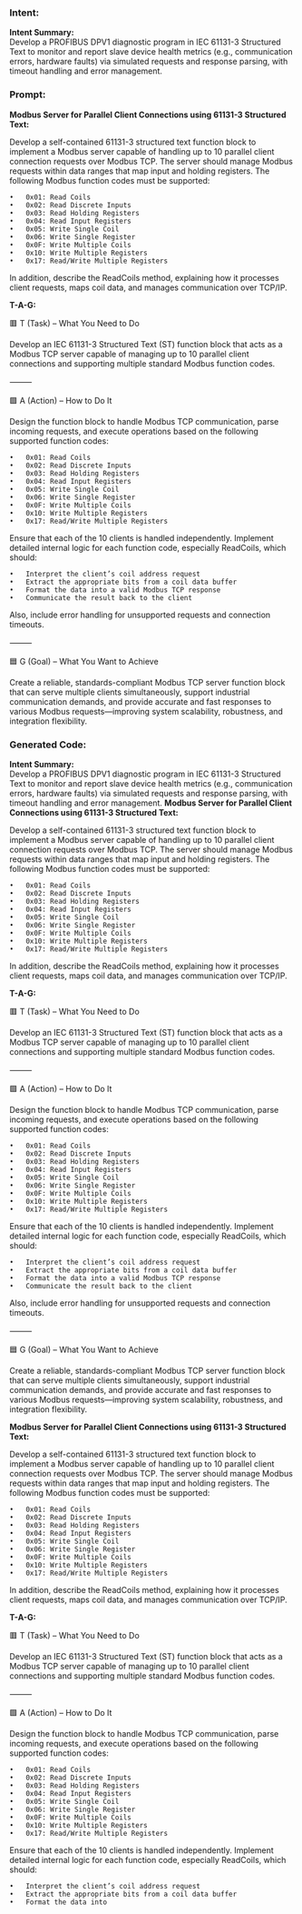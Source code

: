 ### Intent:
**Intent Summary:**  
Develop a PROFIBUS DPV1 diagnostic program in IEC 61131-3 Structured Text to monitor and report slave device health metrics (e.g., communication errors, hardware faults) via simulated requests and response parsing, with timeout handling and error management.

### Prompt:
**Modbus Server for Parallel Client Connections using 61131-3 Structured Text:**

Develop a self-contained 61131-3 structured text function block to implement a Modbus server capable of handling up to 10 parallel client connection requests over Modbus TCP. The server should manage Modbus requests within data ranges that map input and holding registers. The following Modbus function codes must be supported:

	•	0x01: Read Coils
	•	0x02: Read Discrete Inputs
	•	0x03: Read Holding Registers
	•	0x04: Read Input Registers
	•	0x05: Write Single Coil
	•	0x06: Write Single Register
	•	0x0F: Write Multiple Coils
	•	0x10: Write Multiple Registers
	•	0x17: Read/Write Multiple Registers

In addition, describe the ReadCoils method, explaining how it processes client requests, maps coil data, and manages communication over TCP/IP.

**T-A-G:**

🟥 T (Task) – What You Need to Do

Develop an IEC 61131-3 Structured Text (ST) function block that acts as a Modbus TCP server capable of managing up to 10 parallel client connections and supporting multiple standard Modbus function codes.

⸻

🟩 A (Action) – How to Do It

Design the function block to handle Modbus TCP communication, parse incoming requests, and execute operations based on the following supported function codes:

	•	0x01: Read Coils
	•	0x02: Read Discrete Inputs
	•	0x03: Read Holding Registers
	•	0x04: Read Input Registers
	•	0x05: Write Single Coil
	•	0x06: Write Single Register
	•	0x0F: Write Multiple Coils
	•	0x10: Write Multiple Registers
	•	0x17: Read/Write Multiple Registers

Ensure that each of the 10 clients is handled independently. Implement detailed internal logic for each function code, especially ReadCoils, which should:

	•	Interpret the client’s coil address request
	•	Extract the appropriate bits from a coil data buffer
	•	Format the data into a valid Modbus TCP response
	•	Communicate the result back to the client
 
Also, include error handling for unsupported requests and connection timeouts.

⸻

🟦 G (Goal) – What You Want to Achieve

Create a reliable, standards-compliant Modbus TCP server function block that can serve multiple clients simultaneously, support industrial communication demands, and provide accurate and fast responses to various Modbus requests—improving system scalability, robustness, and integration flexibility.

### Generated Code:
**Intent Summary:**  
Develop a PROFIBUS DPV1 diagnostic program in IEC 61131-3 Structured Text to monitor and report slave device health metrics (e.g., communication errors, hardware faults) via simulated requests and response parsing, with timeout handling and error management.
**Modbus Server for Parallel Client Connections using 61131-3 Structured Text:**

Develop a self-contained 61131-3 structured text function block to implement a Modbus server capable of handling up to 10 parallel client connection requests over Modbus TCP. The server should manage Modbus requests within data ranges that map input and holding registers. The following Modbus function codes must be supported:

	•	0x01: Read Coils
	•	0x02: Read Discrete Inputs
	•	0x03: Read Holding Registers
	•	0x04: Read Input Registers
	•	0x05: Write Single Coil
	•	0x06: Write Single Register
	•	0x0F: Write Multiple Coils
	•	0x10: Write Multiple Registers
	•	0x17: Read/Write Multiple Registers

In addition, describe the ReadCoils method, explaining how it processes client requests, maps coil data, and manages communication over TCP/IP.

**T-A-G:**

🟥 T (Task) – What You Need to Do

Develop an IEC 61131-3 Structured Text (ST) function block that acts as a Modbus TCP server capable of managing up to 10 parallel client connections and supporting multiple standard Modbus function codes.

⸻

🟩 A (Action) – How to Do It

Design the function block to handle Modbus TCP communication, parse incoming requests, and execute operations based on the following supported function codes:

	•	0x01: Read Coils
	•	0x02: Read Discrete Inputs
	•	0x03: Read Holding Registers
	•	0x04: Read Input Registers
	•	0x05: Write Single Coil
	•	0x06: Write Single Register
	•	0x0F: Write Multiple Coils
	•	0x10: Write Multiple Registers
	•	0x17: Read/Write Multiple Registers

Ensure that each of the 10 clients is handled independently. Implement detailed internal logic for each function code, especially ReadCoils, which should:

	•	Interpret the client’s coil address request
	•	Extract the appropriate bits from a coil data buffer
	•	Format the data into a valid Modbus TCP response
	•	Communicate the result back to the client
 
Also, include error handling for unsupported requests and connection timeouts.

⸻

🟦 G (Goal) – What You Want to Achieve

Create a reliable, standards-compliant Modbus TCP server function block that can serve multiple clients simultaneously, support industrial communication demands, and provide accurate and fast responses to various Modbus requests—improving system scalability, robustness, and integration flexibility.

**Modbus Server for Parallel Client Connections using 61131-3 Structured Text:**

Develop a self-contained 61131-3 structured text function block to implement a Modbus server capable of handling up to 10 parallel client connection requests over Modbus TCP. The server should manage Modbus requests within data ranges that map input and holding registers. The following Modbus function codes must be supported:

	•	0x01: Read Coils
	•	0x02: Read Discrete Inputs
	•	0x03: Read Holding Registers
	•	0x04: Read Input Registers
	•	0x05: Write Single Coil
	•	0x06: Write Single Register
	•	0x0F: Write Multiple Coils
	•	0x10: Write Multiple Registers
	•	0x17: Read/Write Multiple Registers

In addition, describe the ReadCoils method, explaining how it processes client requests, maps coil data, and manages communication over TCP/IP.

**T-A-G:**

🟥 T (Task) – What You Need to Do

Develop an IEC 61131-3 Structured Text (ST) function block that acts as a Modbus TCP server capable of managing up to 10 parallel client connections and supporting multiple standard Modbus function codes.

⸻

🟩 A (Action) – How to Do It

Design the function block to handle Modbus TCP communication, parse incoming requests, and execute operations based on the following supported function codes:

	•	0x01: Read Coils
	•	0x02: Read Discrete Inputs
	•	0x03: Read Holding Registers
	•	0x04: Read Input Registers
	•	0x05: Write Single Coil
	•	0x06: Write Single Register
	•	0x0F: Write Multiple Coils
	•	0x10: Write Multiple Registers
	•	0x17: Read/Write Multiple Registers

Ensure that each of the 10 clients is handled independently. Implement detailed internal logic for each function code, especially ReadCoils, which should:

	•	Interpret the client’s coil address request
	•	Extract the appropriate bits from a coil data buffer
	•	Format the data into

